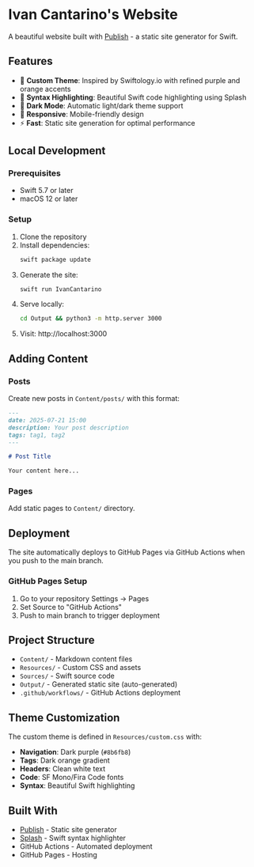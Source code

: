 # Ivan Cantarino's Website

A beautiful website built with [Publish](https://github.com/johnsundell/publish) - a static site generator for Swift.

## Features

- 🎨 **Custom Theme**: Inspired by Swiftology.io with refined purple and orange accents
- 🌈 **Syntax Highlighting**: Beautiful Swift code highlighting using Splash
- 🌙 **Dark Mode**: Automatic light/dark theme support
- 📱 **Responsive**: Mobile-friendly design
- ⚡ **Fast**: Static site generation for optimal performance

## Local Development

### Prerequisites

- Swift 5.7 or later
- macOS 12 or later

### Setup

1. Clone the repository
2. Install dependencies:
   ```bash
   swift package update
   ```
3. Generate the site:
   ```bash
   swift run IvanCantarino
   ```
4. Serve locally:
   ```bash
   cd Output && python3 -m http.server 3000
   ```
5. Visit: http://localhost:3000

## Adding Content

### Posts

Create new posts in `Content/posts/` with this format:

```markdown
---
date: 2025-07-21 15:00
description: Your post description
tags: tag1, tag2
---

# Post Title

Your content here...
```

### Pages

Add static pages to `Content/` directory.

## Deployment

The site automatically deploys to GitHub Pages via GitHub Actions when you push to the main branch.

### GitHub Pages Setup

1. Go to your repository Settings → Pages
2. Set Source to "GitHub Actions"
3. Push to main branch to trigger deployment

## Project Structure

- `Content/` - Markdown content files
- `Resources/` - Custom CSS and assets
- `Sources/` - Swift source code
- `Output/` - Generated static site (auto-generated)
- `.github/workflows/` - GitHub Actions deployment

## Theme Customization

The custom theme is defined in `Resources/custom.css` with:

- **Navigation**: Dark purple (`#8b6fb8`)
- **Tags**: Dark orange gradient
- **Headers**: Clean white text
- **Code**: SF Mono/Fira Code fonts
- **Syntax**: Beautiful Swift highlighting

## Built With

- [Publish](https://github.com/johnsundell/publish) - Static site generator
- [Splash](https://github.com/johnsundell/Splash) - Swift syntax highlighter
- GitHub Actions - Automated deployment
- GitHub Pages - Hosting